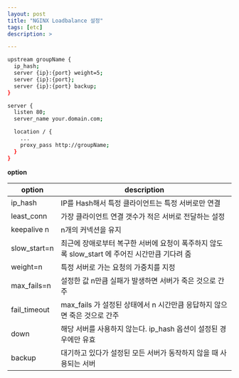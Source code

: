 ```yaml
---
layout: post
title: "NGINX Loadbalance 설정"
tags: [etc]
description: >

---
```


```bash
upstream groupName {
  ip_hash;
  server {ip}:{port} weight=5;
  server {ip}:{port};
  server {ip}:{port} backup;
}

server {
  listen 80;
  server_name your.domain.com;

  location / {
    ...
    proxy_pass http://groupName;
  }
}
```

**option**

|option|description|
---|---
ip_hash|IP를 Hash해서 특정 클라이언트는 특정 서버로만 연결
least_conn|가장 클라이언트 연결 갯수가 적은 서버로 전달하는 설정
keepalive n|n개의 커넥션을 유지
slow_start=n|최근에 장애로부터 복구한 서버에 요청이 폭주하지 않도록 slow_start 에 주어진 시간만큼 기다려 줌
weight=n|특정 서버로 가는 요청의 가중치를 지정
max_fails=n|설정한 값 n만큼 실패가 발생하면 서버가 죽은 것으로 간주
fail_timeout|max_fails 가 설정된 상태에서 n 시간만큼 응답하지 않으면 죽은 것으로 간주
down|해당 서버를 사용하지 않는다. ip_hash 옵션이 설정된 경우에만 유효
backup|대기하고 있다가 설정된 모든 서버가 동작하지 않을 때 사용되는 서버
